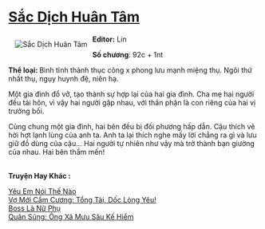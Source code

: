 <a href="https://utruyen.com/sac-dich-huan-tam/21093/" title="Sắc Dịch Huân Tâm"><h1>Sắc Dịch Huân Tâm</h1></a><div style="display:table"><img align="right" style="float: left; padding: 10px;" src="https://utruyen.com/images/story/200x260/sac-dich-huan-tam.jpg" alt="Sắc Dịch Huân Tâm"><b>Editor:</b> Lin<p></p><b>Số chương</b>: 92c + 1nt<p></p><b>Thể loại: </b>Bình tĩnh thành thục công x phong lưu mạnh miệng thụ. Ngôi thứ nhất thụ, ngụy huynh đệ, niên hạ.<p></p>Một gia đình đổ vỡ, tạo thành sự hợp lại của hai gia đình. Cha mẹ hai người đều tái hôn, vì vậy hai người gặp nhau, với thân phận là con riêng của hai vị trưởng bối. <p></p>Cùng chung một gia đình, hai bên đều bị đối phương hấp dẫn. Cậu thích vẻ hời hợt lạnh lùng của anh ta. Anh ta lại thích nghe mấy lời chẳng ra gì và lưu giữ đồ dùng của cậu... Hai người tự nhiên như vậy mà trở thành bạn giường của nhau. Hai bên thầm mến!</div><p><br><b>Truyện Hay Khác :</b></p><a href="https://utruyen.com/yeu-em-noi-the-nao/21092/" alt="Yêu Em Nói Thế Nào">Yêu Em Nói Thế Nào</a><br/><a href="https://github.com/quanluxury/ngontinhhot/tree/master/truyenhay/18773/" alt="Vợ Mới Cầm Cương: Tổng Tài, Dốc Lòng Yêu!">Vợ Mới Cầm Cương: Tổng Tài, Dốc Lòng Yêu!</a><br/><a href="https://github.com/quanluxury/truyenhot/tree/master/truyenhay/16860/" alt="Boss Là Nữ Phụ">Boss Là Nữ Phụ</a><br/><a href="https://github.com/quanluxury/ngontinhhot/tree/master/truyenhay/16795/" alt="Quân Sủng: Ông Xã Mưu Sâu Kế Hiểm">Quân Sủng: Ông Xã Mưu Sâu Kế Hiểm</a><br/>